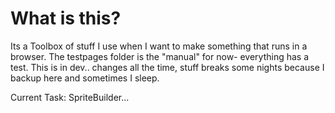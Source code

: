# What is this?

Its a Toolbox of stuff I use when I want to make something that runs in a browser.  The testpages folder is the "manual" for now- everything has a test.  This is in dev.. changes all the time, stuff breaks some nights because I backup here and sometimes I sleep.

Current Task: SpriteBuilder...
